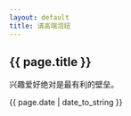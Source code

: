 ```yaml
---
layout: default
title: 请高端泡妞
---
```

<h2>{{ page.title }}</h2>
兴趣爱好绝对是最有利的壁垒。
<p>{{ page.date | date_to_string }}</p>
